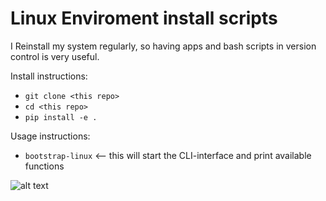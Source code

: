 # Linux Enviroment install scripts

I Reinstall my system regularly, so having apps and bash scripts in version control is very useful.

Install instructions:

* `git clone <this repo>`
* `cd <this repo>`
* `pip install -e .`

Usage instructions:

* `bootstrap-linux` <-- this will start the CLI-interface and print available functions


![alt text](https://raw.githubusercontent.com/elmeriniemela/bootstrap-linux/master/bootstrap-linux.png)
